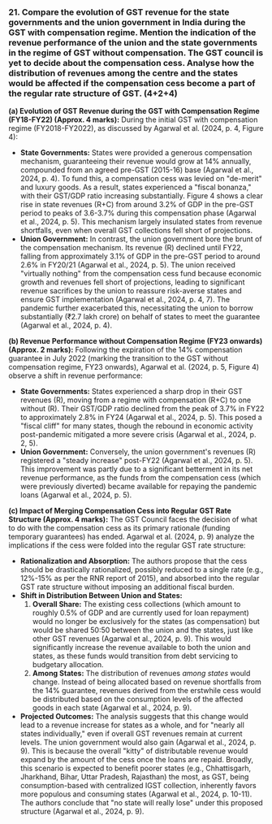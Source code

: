 ### **21. Compare the evolution of GST revenue for the state governments and the union government in India during the GST with compensation regime. Mention the indication of the revenue performance of the union and the state governments in the regime of GST without compensation. The GST council is yet to decide about the compensation cess. Analyse how the distribution of revenues among the centre and the states would be affected if the compensation cess become a part of the regular rate structure of GST. (4+2+4)**

**(a) Evolution of GST Revenue during the GST with Compensation Regime (FY18-FY22) (Approx. 4 marks):**
During the initial GST with compensation regime (FY2018-FY2022), as discussed by Agarwal et al. (2024, p. 4, Figure 4):
*   **State Governments:** States were provided a generous compensation mechanism, guaranteeing their revenue would grow at 14% annually, compounded from an agreed pre-GST (2015-16) base (Agarwal et al., 2024, p. 4). To fund this, a compensation cess was levied on "de-merit" and luxury goods. As a result, states experienced a "fiscal bonanza," with their GST/GDP ratio increasing substantially. Figure 4 shows a clear rise in state revenues (R+C) from around 3.2% of GDP in the pre-GST period to peaks of 3.6-3.7% during this compensation phase (Agarwal et al., 2024, p. 5). This mechanism largely insulated states from revenue shortfalls, even when overall GST collections fell short of projections.
*   **Union Government:** In contrast, the union government bore the brunt of the compensation mechanism. Its revenue (R) declined until FY22, falling from approximately 3.1% of GDP in the pre-GST period to around 2.6% in FY20/21 (Agarwal et al., 2024, p. 5). The union received "virtually nothing" from the compensation cess fund because economic growth and revenues fell short of projections, leading to significant revenue sacrifices by the union to reassure risk-averse states and ensure GST implementation (Agarwal et al., 2024, p. 4, 7). The pandemic further exacerbated this, necessitating the union to borrow substantially (₹2.7 lakh crore) on behalf of states to meet the guarantee (Agarwal et al., 2024, p. 4).

**(b) Revenue Performance without Compensation Regime (FY23 onwards) (Approx. 2 marks):**
Following the expiration of the 14% compensation guarantee in July 2022 (marking the transition to the GST without compensation regime, FY23 onwards), Agarwal et al. (2024, p. 5, Figure 4) observe a shift in revenue performance:
*   **State Governments:** States experienced a sharp drop in their GST revenues (R), moving from a regime with compensation (R+C) to one without (R). Their GST/GDP ratio declined from the peak of 3.7% in FY22 to approximately 2.8% in FY24 (Agarwal et al., 2024, p. 5). This posed a "fiscal cliff" for many states, though the rebound in economic activity post-pandemic mitigated a more severe crisis (Agarwal et al., 2024, p. 2, 5).
*   **Union Government:** Conversely, the union government's revenues (R) registered a "steady increase" post-FY22 (Agarwal et al., 2024, p. 5). This improvement was partly due to a significant betterment in its net revenue performance, as the funds from the compensation cess (which were previously diverted) became available for repaying the pandemic loans (Agarwal et al., 2024, p. 5).

**(c) Impact of Merging Compensation Cess into Regular GST Rate Structure (Approx. 4 marks):**
The GST Council faces the decision of what to do with the compensation cess as its primary rationale (funding temporary guarantees) has ended. Agarwal et al. (2024, p. 9) analyze the implications if the cess were folded into the regular GST rate structure:
*   **Rationalization and Absorption:** The authors propose that the cess should be drastically rationalized, possibly reduced to a single rate (e.g., 12%-15% as per the RNR report of 2015), and absorbed into the regular GST rate structure without imposing an additional fiscal burden.
*   **Shift in Distribution Between Union and States:**
    1.  **Overall Share:** The existing cess collections (which amount to roughly 0.5% of GDP and are currently used for loan repayment) would no longer be exclusively for the states (as compensation) but would be shared 50:50 between the union and the states, just like other GST revenues (Agarwal et al., 2024, p. 9). This would significantly increase the revenue available to both the union and states, as these funds would transition from debt servicing to budgetary allocation.
    2.  **Among States:** The distribution of revenues *among states* would change. Instead of being allocated based on revenue shortfalls from the 14% guarantee, revenues derived from the erstwhile cess would be distributed based on the consumption levels of the affected goods in each state (Agarwal et al., 2024, p. 9).
*   **Projected Outcomes:** The analysis suggests that this change would lead to a revenue increase for states as a whole, and for "nearly all states individually," even if overall GST revenues remain at current levels. The union government would also gain (Agarwal et al., 2024, p. 9). This is because the overall "kitty" of distributable revenue would expand by the amount of the cess once the loans are repaid. Broadly, this scenario is expected to benefit poorer states (e.g., Chhattisgarh, Jharkhand, Bihar, Uttar Pradesh, Rajasthan) the most, as GST, being consumption-based with centralized IGST collection, inherently favors more populous and consuming states (Agarwal et al., 2024, p. 10-11). The authors conclude that "no state will really lose" under this proposed structure (Agarwal et al., 2024, p. 9).